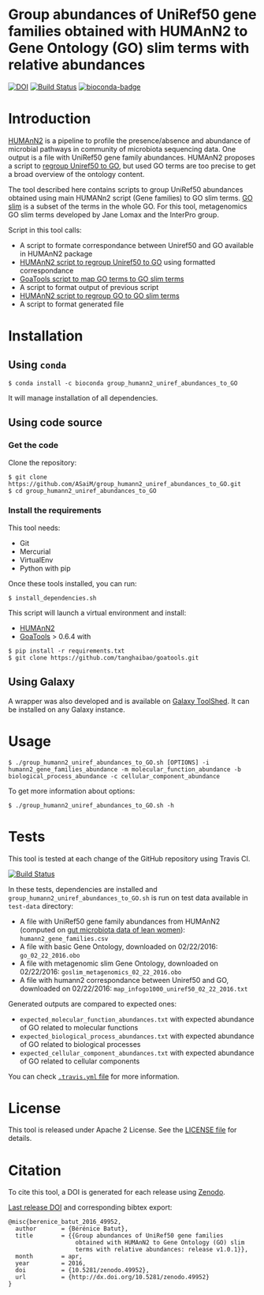 Group abundances of UniRef50 gene families obtained with HUMAnN2 to Gene Ontology (GO) slim terms with relative abundances
==========================================================================================================================

[![DOI](https://zenodo.org/badge/doi/10.5281/zenodo.49952.svg)](http://dx.doi.org/10.5281/zenodo.49952) [![Build Status](https://travis-ci.org/ASaiM/group_humann2_uniref_abundances_to_GO.svg?branch=master)](https://travis-ci.org/ASaiM/group_humann2_uniref_abundances_to_GO) [![bioconda-badge](https://img.shields.io/badge/install%20with-bioconda-brightgreen.svg?style=flat-square)](http://bioconda.github.io/recipes/group_humann2_uniref_abundances_to_GO/README.html?highlight=group_humann2_uniref_abundances_to_GO)

# Introduction

[HUMAnN2](http://huttenhower.sph.harvard.edu/humann2) is a pipeline to profile
the presence/absence and abundance of microbial pathways in community of microbiota
sequencing data. One output is a file with UniRef50 gene family abundances. 
HUMAnN2 proposes a script to [regroup Uniref50 to GO](http://huttenhower.sph.harvard.edu/humann2/manual#markdown-header-5-regroup-table-features), 
but used GO terms are too precise to get a broad overview of the ontology content.

The tool described here contains scripts to group UniRef50 abundances obtained 
using main HUMANn2 script (Gene families) to GO slim terms. [GO slim](http://geneontology.org/page/go-slim-and-subset-guide)
is a subset of the terms in the whole GO. For this tool, metagenomics GO slim terms
developed by Jane Lomax and the InterPro group.

Script in this tool calls:

- A script to formate correspondance between Uniref50 and GO available in HUMAnN2
package
- [HUMAnN2 script to regroup Uniref50 to GO](http://huttenhower.sph.harvard.edu/humann2/manual#markdown-header-5-regroup-table-features)
using formatted correspondance
- [GoaTools script to map GO terms to GO slim terms](https://github.com/tanghaibao/goatools)
- A script to format output of previous script
- [HUMAnN2 script to regroup GO to GO slim terms](http://huttenhower.sph.harvard.edu/humann2/manual#markdown-header-5-regroup-table-features)
- A script to format generated file

# Installation

## Using `conda`

```
$ conda install -c bioconda group_humann2_uniref_abundances_to_GO
```

It will manage installation of all dependencies.

## Using code source

### Get the code

Clone the repository:

```
$ git clone https://github.com/ASaiM/group_humann2_uniref_abundances_to_GO.git
$ cd group_humann2_uniref_abundances_to_GO
```

### Install the requirements

This tool needs:

- Git
- Mercurial
- VirtualEnv
- Python with pip

Once these tools installed, you can run:

```
$ install_dependencies.sh
```

This script will launch a virtual environment and install:

- [HUMAnN2](http://huttenhower.sph.harvard.edu/humann2/manual#markdown-header-initial-installation)
- [GoaTools](https://github.com/tanghaibao/goatools) > 0.6.4 with

```
$ pip install -r requirements.txt
$ git clone https://github.com/tanghaibao/goatools.git
```

## Using Galaxy

A wrapper was also developed and is available on [Galaxy ToolShed](https://toolshed.g2.bx.psu.edu/). It can be installed on any Galaxy instance.

# Usage 

```
$ ./group_humann2_uniref_abundances_to_GO.sh [OPTIONS] -i humann2_gene_families_abundance -m molecular_function_abundance -b biological_process_abundance -c cellular_component_abundance
```

To get more information about options:

```
$ ./group_humann2_uniref_abundances_to_GO.sh -h
```

# Tests

This tool is tested at each change of the GitHub repository using Travis CI.

[![Build Status](https://travis-ci.org/ASaiM/group_humann2_uniref_abundances_to_GO.svg?branch=master)](https://travis-ci.org/ASaiM/group_humann2_uniref_abundances_to_GO)

In these tests, dependencies are installed and `group_humann2_uniref_abundances_to_GO.sh` is run on test data available in `test-data` directory:

- A file with UniRef50 gene family abundances from HUMAnN2 (computed on [gut microbiota data of lean women](https://www.ebi.ac.uk/metagenomics/projects/SRP000319/samples/SRS000998/runs/SRR029687/results/versions/1.0)): `humann2_gene_families.csv`
- A file with basic Gene Ontology, downloaded on 02/22/2016: `go_02_22_2016.obo`
- A file with metagenomic slim Gene Ontology, downloaded on 02/22/2016: `goslim_metagenomics_02_22_2016.obo`
- A file with humann2 correspondance between Uniref50 and GO, downloaded on 02/22/2016: `map_infogo1000_uniref50_02_22_2016.txt`

Generated outputs are compared to expected ones:

- `expected_molecular_function_abundances.txt` with expected abundance of GO related to molecular functions
- `expected_biological_process_abundances.txt` with expected abundance of GO related to biological processes
- `expected_cellular_component_abundances.txt` with expected abundance of GO related to cellular components

You can check [`.travis.yml` file](https://raw.githubusercontent.com/ASaiM/group_humann2_uniref_abundances_to_GO/master/.travis.yml) for more information. 

# License 

This tool is released under Apache 2 License. See the [LICENSE file](https://raw.githubusercontent.com/ASaiM/group_humann2_uniref_abundances_to_GO/master/LICENSE)
for details.

# Citation

To cite this tool, a DOI is generated for each release using [Zenodo](https://zenodo.org/).

[Last release DOI](http://dx.doi.org/10.5281/zenodo.49952) and corresponding bibtex export:

```
@misc{berenice_batut_2016_49952,
  author       = {Bérénice Batut},
  title        = {{Group abundances of UniRef50 gene families 
                   obtained with HUMAnN2 to Gene Ontology (GO) slim
                   terms with relative abundances: release v1.0.1}},
  month        = apr,
  year         = 2016,
  doi          = {10.5281/zenodo.49952},
  url          = {http://dx.doi.org/10.5281/zenodo.49952}
}
```
